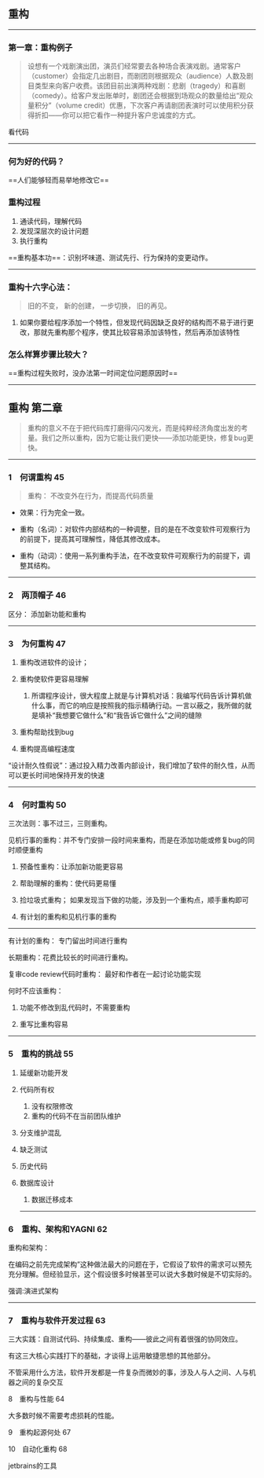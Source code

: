 ## 重构



---


### 第一章：重构例子

> 设想有一个戏剧演出团，演员们经常要去各种场合表演戏剧。通常客户（customer）会指定几出剧目，而剧团则根据观众（audience）人数及剧目类型来向客户收费。该团目前出演两种戏剧：悲剧（tragedy）和喜剧（comedy）。给客户发出账单时，剧团还会根据到场观众的数量给出“观众量积分”（volume credit）优惠，下次客户再请剧团表演时可以使用积分获得折扣——你可以把它看作一种提升客户忠诚度的方式。

看代码


---


### 何为好的代码？

==人们能够轻而易举地修改它==

### 重构过程
1. 通读代码，理解代码
2. 发现深层次的设计问题
3. 执行重构

==重构基本功==：识别坏味道、测试先行、行为保持的变更动作。


---

### 重构十六字心法：
>旧的不变，
新的创建，
一步切换，
旧的再见。

1. 如果你要给程序添加一个特性，但发现代码因缺乏良好的结构而不易于进行更改，那就先重构那个程序，使其比较容易添加该特性，然后再添加该特性


### 怎么样算步骤比较大？

==重构过程失败时，没办法第一时间定位问题原因时==

--- 




## 重构 第二章

> 重构的意义不在于把代码库打磨得闪闪发光，而是纯粹经济角度出发的考量。我们之所以重构，因为它能让我们更快——添加功能更快，修复bug更快。

--- 


### 1　何谓重构 45

>重构： 不改变外在行为，而提高代码质量


-   效果：行为完全一致。
    
-   重构（名词）：对软件内部结构的一种调整，目的是在不改变软件可观察行为的前提下，提高其可理解性，降低其修改成本。
    
-   重构（动词）：使用一系列重构手法，在不改变软件可观察行为的前提下，调整其结构。
    
---

### 2　两顶帽子 46

区分： 添加新功能和重构


---


### 3　为何重构 47

1.  重构改进软件的设计；
    
2.  重构使软件更容易理解
    
    1.  所谓程序设计，很大程度上就是与计算机对话：我编写代码告诉计算机做什么事，而它的响应是按照我的指示精确行动。一言以蔽之，我所做的就是填补“我想要它做什么”和“我告诉它做什么”之间的缝隙
        
3.  重构帮助找到bug
    
4.  重构提高编程速度
    

“设计耐久性假说”：通过投入精力改善内部设计，我们增加了软件的耐久性，从而可以更长时间地保持开发的快速

--- 

###  4　何时重构 50

三次法则：事不过三，三则重构。

见机行事的重构：并不专门安排一段时间来重构，而是在添加功能或修复bug的同时顺便重构

1.  预备性重构：让添加新功能更容易
    
2.  帮助理解的重构：使代码更易懂
    
3.  捡垃圾式重构； 如果发现当下做的功能，涉及到一个重构点，顺手重构即可
    
4.  有计划的重构和见机行事的重构
    

--- 

有计划的重构： 专门留出时间进行重构

长期重构：花费比较长的时间进行重构。

复审code review代码时重构： 最好和作者在一起讨论功能实现

何时不应该重构：

1.  功能不修改到乱代码时，不需要重构
    
2.  重写比重构容易
    

---

### 5　重构的挑战 55

1.  延缓新功能开发
    
2.  代码所有权
	1. 没有权限修改
	2. 重构的代码不在当前团队维护

3. 分支维护混乱

4. 缺乏测试
5. 历史代码
6. 数据库设计
	1. 数据迁移成本

    ---
	

###  6　重构、架构和YAGNI 62

重构和架构：

在编码之前先完成架构”这种做法最大的问题在于，它假设了软件的需求可以预先充分理解。但经验显示，这个假设很多时候甚至可以说大多数时候是不切实际的。

强调:演进式架构

---

###  7　重构与软件开发过程 63

三大实践：自测试代码、持续集成、重构——彼此之间有着很强的协同效应。

有这三大核心实践打下的基础，才谈得上运用敏捷思想的其他部分。

不管采用什么方法，软件开发都是一件复杂而微妙的事，涉及人与人之间、人与机器之间的复杂交互

8　重构与性能 64

大多数时候不需要考虑损耗的性能。

9　重构起源何处 67

10　自动化重构 68

jetbrains的工具